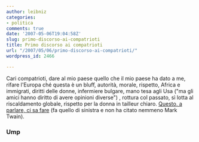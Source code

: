 ```yaml
---
author: leibniz
categories:
- politica
comments: true
date: '2007-05-06T19:04:58Z'
slug: primo-discorso-ai-compatrioti
title: Primo discorso ai compatrioti
url: "/2007/05/06/primo-discorso-ai-compatrioti/"
wordpress_id: 2466

---
```

Cari compatrioti, dare al mio paese quello che il mio paese ha dato a me, rifare l'Europa ché questa è un bluff, autorità, morale, rispetto, Africa e immigrati, diritti delle donne, infermiere bulgare, mano tesa agli Usa ("ma gli amici hanno diritto di avere opinioni diverse") , rottura col passato, sì lotta al riscaldamento globale, rispetto per la donna in tailleur chiaro. [Questo, a parlare, ci sa fare](http://www.u-m-p.org/site/index.php/ump/s_informer/communiques/je_serai_le_president_de_tous_les_francais) (fa quello di sinistra e non ha citato nemmeno Mark Twain).


### Ump
